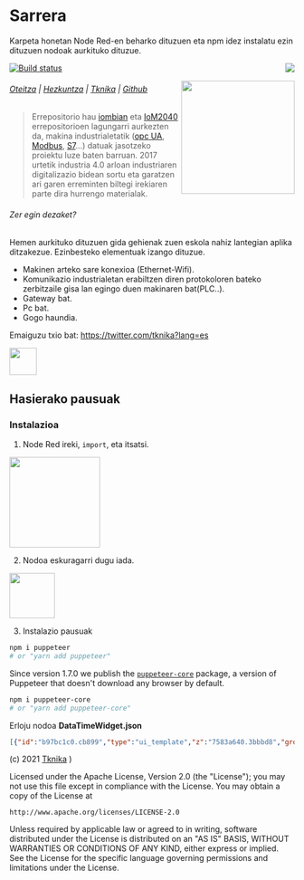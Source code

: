 

# Sarrera

Karpeta honetan Node Red-en beharko dituzuen eta npm idez instalatu ezin dituzuen nodoak aurkituko dituzue.


<img src="https://github.com/favicon.ico" Align="right">


<!-- [START badges] -->

[![Build status](https://github.com/puppeteer/puppeteer/workflows/run-checks/badge.svg)](https://github.com/puppeteer/puppeteer/actions?query=workflow%3Arun-checks) 

<!-- [END badges] -->

<img src="https://i.ibb.co/Jc1yCwM/oteitza-logo.png" height="200" align="right">

###### [Oteitza](http://www.oteitzalp.eus/) | [Hezkuntza](http://www.oteitzalp.eus/eu/hezkuntza) | [Tknika](http://www.oteitzalp.eus/eu/hezkuntza) | [Github](https://github.com/Tknika)

> Errepositorio hau [iombian](https://github.com/Tknika/iombian) eta [IoM2040](https://github.com/Tknika/iom2040) errepositorioen lagungarri aurkezten da, makina industrialetatik ([opc UA](https://opcfoundation.org/about/opc-technologies/opc-ua/), [Modbus](https://modbus.org/), [S7](https://wiki.wireshark.org/S7comm)...) datuak jasotzeko proiektu luze baten barruan. 2017 urtetik industria 4.0 arloan industriaren digitalizazio bidean sortu eta garatzen ari garen erreminten biltegi irekiaren parte dira hurrengo materialak.

<!-- [START usecases] -->

###### Zer egin dezaket?

Hemen aurkituko dituzuen gida gehienak zuen eskola nahiz lantegian aplika ditzakezue. Ezinbesteko elementuak izango dituzue.

- Makinen arteko sare konexioa (Ethernet-Wifi).
- Komunikazio industrialetan erabiltzen diren protokoloren bateko zerbitzaile gisa lan egingo duen makinaren bat(PLC..).
- Gateway bat.
- Pc bat.
- Gogo haundia.
<!-- [END usecases] -->

Emaiguzu txio bat: https://twitter.com/tknika?lang=es

<!-- [START getstarted] -->

<img src="https://github.com/favicon.ico" width="48">

## Hasierako pausuak

### Instalazioa

1. Node Red ireki,  `import`, eta itsatsi.

<img src="https://i.ibb.co/0G03zw7/inportatu.png" width="160" height="160" align="center">

2. Nodoa eskuragarri dugu iada.

<img src="https://i.ibb.co/fNYWVJd/erloju-nodoa.png" width="80"  align="center">


3. Instalazio pausuak

```bash
npm i puppeteer
# or "yarn add puppeteer"
```



Since version 1.7.0 we publish the [`puppeteer-core`](https://www.npmjs.com/package/puppeteer-core) package,
a version of Puppeteer that doesn't download any browser by default.

```bash
npm i puppeteer-core
# or "yarn add puppeteer-core"
```

Erloju nodoa **DataTimeWidget.json**

```json
[{"id":"b97bc1c0.cb899","type":"ui_template","z":"7583a640.3bbbd8","group":"c982fbb8.1deb38","name":"Clock Toolbar","order":2,"width":"0","height":"0","format":"<script id=\"titleScript\" type=\"text/javascript\">\n\n$(function() {\n    if($('.md-toolbar-tools').length != 0){\n        loadClock();\n    }else setTimeout(loadClock, 500)\n});\n\nfunction loadClock(){\n    $('#clock').remove();\n    var toolbar = $('.md-toolbar-tools');\n    \n    var div = $('<div/>');\n    var p = $('<p/ id=\"clock\">');\n    \n    div.append(p);\n    div[0].style.margin = '5px 5px 5px auto';\n    toolbar.append(div);\n\n    function displayTitle(lh) {\n        p.text(lh); \n    }\n    \n    function upTime() {\n        var d = new Date();\n        p.text(d.toLocaleString());\n    }\n\n    if(document.clockInterval){ \n            clearInterval(document.clockInterval);\n            document.clockInterval = null;\n    }\n        \n    document.clockInterval = setInterval(upTime,1000);\n}\n\n</script>","storeOutMessages":false,"fwdInMessages":false,"templateScope":"global","x":420,"y":80,"wires":[[]]},{"id":"c982fbb8.1deb38","type":"ui_group","z":"","name":"hidden_group","tab":"7c447e96.4b96a","disp":false,"width":"6","collapse":false},{"id":"7c447e96.4b96a","type":"ui_tab","z":"","name":"Zooland Sys","icon":"home","order":1,"disabled":false,"hidden":false}]

```





(c) 2021 [Tknika](https://tknika.eus/) )

Licensed under the Apache License, Version 2.0 (the "License");
you may not use this file except in compliance with the License.
You may obtain a copy of the License at

    http://www.apache.org/licenses/LICENSE-2.0

Unless required by applicable law or agreed to in writing, software
distributed under the License is distributed on an "AS IS" BASIS,
WITHOUT WARRANTIES OR CONDITIONS OF ANY KIND, either express or implied.
See the License for the specific language governing permissions and
limitations under the License.
